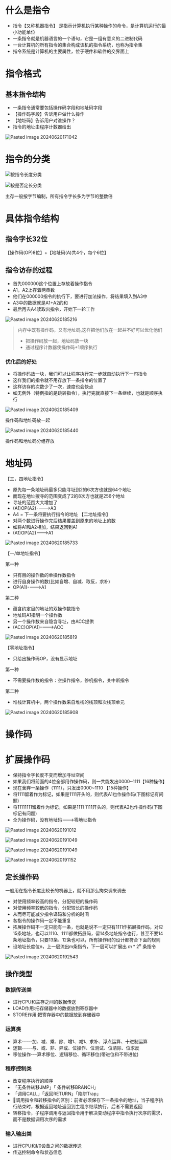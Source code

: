 # 什么是指令
- 指令【又称机器指令】 是指示计算机执行某种操作的命令，是计算机运行的最小功能单位
- 一条指令就是机器语言的一个语句，它是一组有意义的二进制代码
- 一台计算机的所有指令的集合构成该机的指令系统，也称为指令集
- 指令系统是计算机的主要属性，位于硬件和软件的交界面上
# 指令格式
## 基本指令结构
- 一条指令通常要包括操作码字段和地址码字段
- 【操作码字段】告诉用户做什么操作
- 【地址码】告诉用户对谁操作？
- 指令的地址由程序计数器给出

![Pasted image 20240620171042](https://github.com/user-attachments/assets/ca74ca69-9401-41de-b75f-9fda75870076)
# 指令的分类
![按指令长度分类](https://github.com/user-attachments/assets/a2323708-606f-4d9b-8c78-abce2438fb9d)

![按是否定长分类](https://github.com/user-attachments/assets/41275b37-e1ed-40ab-b029-c581b0751cf8)

主存一般按字节编制，所有指令字长多为字节的整数倍
# 具体指令结构
## 指令字长32位
【操作码(OP)8位】+【地址码(A)共4个，每个6位】
## 指令访存的过程
- 首先000000这个位置上存放着操作指令
- A1，A2上存着两串数
- 他们在000000指令的执行下，要进行加法操作，将结果填入到A3中
- A3中的数据就是A1+A2的和
- 最后再去A4读取出指令，开始下一轮工作


![Pasted image 20240620185216](https://github.com/user-attachments/assets/064e02f1-d30c-41f6-b91c-51090bf71612)
> 内存中既有操作码，又有地址码,这样把他们放在一起并不好可以优化他们
> - 把操作码放一起，地址码放一块
> - 通过程序计数器使操作码+1顺序执行
### 优化后的好处
- 将操作码放一块，我们可以让程序执行完一步就自动执行下一句指令
- 这样我们的指令就不用存放下一条指令的位置了
- 这样访存的次数少了一次，速度也会快点
- 如无例外（特例指的是跳转指令），执行完就直接下一条继续，也就是顺序执行


![Pasted image 20240620185409](https://github.com/user-attachments/assets/989cd24f-e511-4b0f-870d-ddbf1af92459)

操作码和地址码放一起


![Pasted image 20240620185440](https://github.com/user-attachments/assets/cead0c85-faa6-42ce-8eb9-cafd83002469)

操作码和地址码分组存放
# 地址码
【三，四地址指令】
- 原先每一条地址码最多只能寻址到2的6次方也就是64个地址
- 而现在地址搜寻的范围变成了2的8次方也就是256个地址
- 寻址的范围大大增加了
- (A1)OP(A2)---->A3
- A4 = 下一条将要执行指令的地址
【二地址指令】
- 对两个数进行操作完后结果覆盖到原来的地址上的数
- 如将A1和A2相加，结果返回到A1
- (A1)OP(A2)--->A1


![Pasted image 20240620185733](https://github.com/user-attachments/assets/efe6d33c-caf0-444c-be38-fea81d413530)

【一/单地址指令】

第一种

- 只有目的操作数的单操作数指令
- 进行自身操作的数(比如自增、自减、取反，求补)
- OP(A1)---->A1

第二种

- 蕴含约定目的地址的双操作数指令
- 地址码A1指明一个操作数
- 另一个操作数来自隐含寻址，由ACC提供
- (ACC)OP(A1)---->ACC


![Pasted image 20240620185819](https://github.com/user-attachments/assets/c1236a13-0282-464a-9a56-516162c978f8)

【零地址指令】
- 只给出操作码OP，没有显示地址

第一种

- 不需要操作数的指令：空操作指令，停机指令，关中断指令

第二种

- 堆栈计算机中，两个操作数来自堆栈的栈顶和次栈顶单元


![Pasted image 20240620185908](https://github.com/user-attachments/assets/ca94d2fc-1a89-4a75-9fcd-772dbe2256f1)
# 操作码
# 扩展操作码
- 保持指令字长度不变而增加寻址空间
- 如果我们将前面的4位全部用作操作码，则一共能发出0000~1111【16种操作】
- 现在舍弃一条操作（1111），只发出0000~1110 【15种操作】
- 将1111留着作为标记，如果是1111开头的，则代表A1也作操作码(下图标记有问题)
- 将11111111留着作为标记，如果是1111 1111开头的，则代表A2也作操作码(下图标记有问题)
- 全为操作码，没有地址码--->零地址指令


![Pasted image 20240620191012](https://github.com/user-attachments/assets/47e13ad2-7a44-42a7-b489-d72b21ebc3e5)


![Pasted image 20240620191049](https://github.com/user-attachments/assets/da0199fb-cc3b-496f-8352-d1d483e625e8)

![Pasted image 20240620191049](https://github.com/user-attachments/assets/4d5d9e77-b6ad-4561-8d21-7f788c0e5449)


![Pasted image 20240620191152](https://github.com/user-attachments/assets/89e9111b-a011-42e8-95f3-d27c8555a1cc)
## 定长操作码
一般用在指令长度比较长的机器上，就不用那么拘束调来调去
- 对使用频率较高的指令，分配较短的操作码
- 对使用频率较低的指令，分配较长的操作码
- 从而尽可能减少指令译码和分析的时间
- 各指令的操作码一定不能重复
- 拓展操作码不一定只能有一条，也就是说不一定只有1111作拓展操作码，对应15条地址，也可以1110、1111都做拓展码，留14条地址指令也行，甚至不要14条地址指令，只要13条、12条也可以，所有操作码的设计都符合下面的规则
- 设地址长度位n，上一层流出m条指令，下一层可以扩展出 $m*2^n$ 条指令


![Pasted image 20240620192543](https://github.com/user-attachments/assets/c3e00e59-69f6-47bf-a00d-b71d822499d3)
## 操作类型
### 数据传送类
- 进行CPU和主存之间的数据传送
- LOAD作用:把存储器中的数据放到寄存器中
- STORE作用:把寄存器中的数据放到存储器中
### 运算类
- 算术-----加、减、乘、除、增1、减1、求补、浮点运算、十进制运算
- 逻辑-----与、或、非、异或、位操作、位测试、位清除、位求反
- 移位操作---算术移位、逻辑移位、循环移位(带进位和不带进位)
### 程序控制类
- 改变程序执行的顺序
- 「无条件转移JMP」「 条件转移BRANCH」
- 「调用CALL」「返回RETURN」「陷阱Trap」
- 📢调用指令和转移指令的区别：前者必须保存下一条指令的地址，当子程序执行结束时，根据返回地址返回到主程序继续执行，后者不需要返回
- 转移指令，子程序调用与返回指令用于解决变动程序中指令执行次序的需求，而不是数据调用次序的需求
### 输入输出类
- 进行CPU和I/0设备之间的数据传送
- 传送控制命令和状态信息
